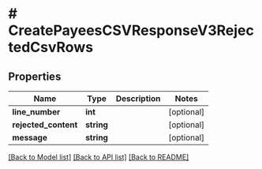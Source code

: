 # # CreatePayeesCSVResponseV3RejectedCsvRows

## Properties

Name | Type | Description | Notes
------------ | ------------- | ------------- | -------------
**line_number** | **int** |  | [optional]
**rejected_content** | **string** |  | [optional]
**message** | **string** |  | [optional]

[[Back to Model list]](../../README.md#models) [[Back to API list]](../../README.md#endpoints) [[Back to README]](../../README.md)
